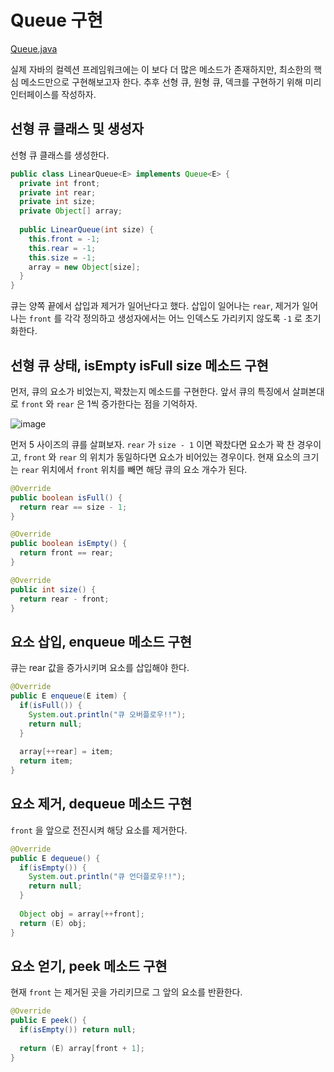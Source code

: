 Queue 구현
==========

[Queue.java](https://github.com/whdnjsdyd111/Data-Structure-Algorithm/blob/main/Data%20Structure/Stack%20%26%20Queue/Queue.java)

실제 자바의 컬렉션 프레임워크에는 이 보다 더 많은 메소드가 존재하지만, 최소한의 핵심 메소드만으로 구현해보고자 한다.
추후 선형 큐, 원형 큐, 덱크를 구현하기 위해 미리 인터페이스를 작성하자.

## 선형 큐 클래스 및 생성자

선형 큐 클래스를 생성한다.

```java
public class LinearQueue<E> implements Queue<E> {
  private int front;
  private int rear;
  private int size;
  private Object[] array;
  
  public LinearQueue(int size) {
    this.front = -1;
    this.rear = -1;
    this.size = -1;
    array = new Object[size];
  }
}
```

큐는 양쪽 끝에서 삽입과 제거가 일어난다고 했다. 
삽입이 일어나는 `rear`, 제거가 일어나는 `front` 를 각각 정의하고 생성자에서는 어느 인덱스도 가리키지 않도록 `-1` 로 초기화한다.

## 선형 큐 상태, isEmpty isFull size 메소드 구현

먼저, 큐의 요소가 비었는지, 꽉찼는지 메소드를 구현한다.
앞서 큐의 특징에서 살펴본대로 `front` 와 `rear` 은 1씩 증가한다는 점을 기억하자.

![image](https://user-images.githubusercontent.com/66655578/168410473-a024e8fe-5c07-4ac2-b107-3ebea442bebd.png)

먼저 5 사이즈의 큐를 살펴보자.
`rear` 가 `size - 1` 이면 꽉찼다면 요소가 꽉 찬 경우이고,
`front` 와 `rear` 의 위치가 동일하다면 요소가 비어있는 경우이다.
현재 요소의 크기는 `rear` 위치에서 `front` 위치를 빼면 해당 큐의 요소 개수가 된다.

```java
@Override
public boolean isFull() {
  return rear == size - 1;
}

@Override
public boolean isEmpty() {
  return front == rear;
}

@Override
public int size() {
  return rear - front;
}
```

## 요소 삽입, enqueue 메소드 구현

큐는 rear 값을 증가시키며 요소를 삽입해야 한다.

```java
@Override
public E enqueue(E item) {
  if(isFull()) {
    System.out.println("큐 오버플로우!!");
    return null;
  }
  
  array[++rear] = item;
  return item;
}
```

## 요소 제거, dequeue 메소드 구현

`front` 을 앞으로 전진시켜 해당 요소를 제거한다.

```java
@Override
public E dequeue() {
  if(isEmpty()) {
    System.out.println("큐 언더플로우!!");
    return null;
  }
  
  Object obj = array[++front];
  return (E) obj;
}
```

## 요소 얻기, peek 메소드 구현

현재 `front` 는 제거된 곳을 가리키므로 그 앞의 요소를 반환한다.

```java
@Override
public E peek() {
  if(isEmpty()) return null;
  
  return (E) array[front + 1];
}
```
